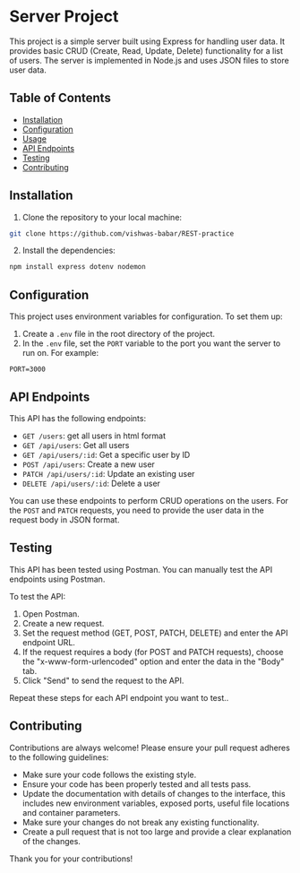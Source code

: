 # Server Project

This project is a simple server built using Express for handling user data. It provides basic CRUD (Create, Read, Update, Delete) functionality for a list of users. The server is implemented in Node.js and uses JSON files to store user data.

## Table of Contents

- [Installation](#installation)
- [Configuration](#configuration)
- [Usage](#usage)
- [API Endpoints](#api-endpoints)
- [Testing](#testing)
- [Contributing](#contributing)

## Installation

1. Clone the repository to your local machine:

```bash
git clone https://github.com/vishwas-babar/REST-practice
```
2. Install the dependencies:

```bash
npm install express dotenv nodemon
```
## Configuration

This project uses environment variables for configuration. To set them up:

1. Create a `.env` file in the root directory of the project.
2. In the `.env` file, set the `PORT` variable to the port you want the server to run on. For example:

```env
PORT=3000
```

## API Endpoints

This API has the following endpoints:

- `GET /users`: get all users in html format
- `GET /api/users`: Get all users
- `GET /api/users/:id`: Get a specific user by ID
- `POST /api/users`: Create a new user
- `PATCH /api/users/:id`: Update an existing user
- `DELETE /api/users/:id`: Delete a user

You can use these endpoints to perform CRUD operations on the users. For the `POST` and `PATCH` requests, you need to provide the user data in the request body in JSON format.

## Testing

This API has been tested using Postman. You can manually test the API endpoints using Postman.

To test the API:

1. Open Postman.
2. Create a new request.
3. Set the request method (GET, POST, PATCH, DELETE) and enter the API endpoint URL.
4. If the request requires a body (for POST and PATCH requests), choose the "x-www-form-urlencoded" option and enter the data in the "Body" tab.
5. Click "Send" to send the request to the API.

Repeat these steps for each API endpoint you want to test..

## Contributing

Contributions are always welcome! Please ensure your pull request adheres to the following guidelines:

- Make sure your code follows the existing style.
- Ensure your code has been properly tested and all tests pass.
- Update the documentation with details of changes to the interface, this includes new environment variables, exposed ports, useful file locations and container parameters.
- Make sure your changes do not break any existing functionality.
- Create a pull request that is not too large and provide a clear explanation of the changes.

Thank you for your contributions!